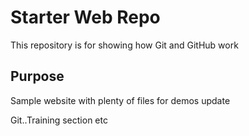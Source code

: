 # Starter Web Repo

This repository is for showing how Git and GitHub work

## Purpose

Sample website with plenty of files for demos
update 

Git..Training section etc

